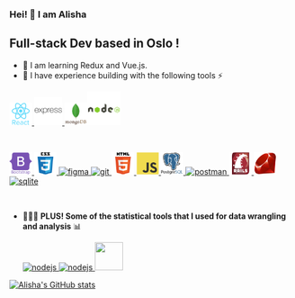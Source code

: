 ### Hei! 👋 I am Alisha

## Full-stack Dev based in Oslo !

- 🚨 I am learning Redux and Vue.js.
- 🚀 I have experience building with the following tools ⚡
<p align="left"><a href="https://reactjs.org/" target="_blank"> <img src="https://raw.githubusercontent.com/devicons/devicon/master/icons/react/react-original-wordmark.svg" alt="react" width="40" height="40"/></a><a href="https://expressjs.com" target="_blank"> <img src="https://raw.githubusercontent.com/devicons/devicon/master/icons/express/express-original-wordmark.svg" alt="express" width="50" height="50"/> </a><a href="https://www.mongodb.com/" target="_blank"> <img src="https://raw.githubusercontent.com/devicons/devicon/master/icons/mongodb/mongodb-original-wordmark.svg" alt="mongodb" width="40" height="40"/></a><a href="https://nodejs.org" target="_blank"><img src="https://raw.githubusercontent.com/devicons/devicon/master/icons/nodejs/nodejs-original-wordmark.svg" alt="nodejs" width="60" height="60"/> </a> </p>
    </br>  <p align="left"><a href="https://getbootstrap.com" target="_blank"> <img src="https://raw.githubusercontent.com/devicons/devicon/master/icons/bootstrap/bootstrap-plain-wordmark.svg" alt="bootstrap" width="40" height="40"/> </a> <a href="https://www.w3schools.com/css/" target="_blank"> <img src="https://raw.githubusercontent.com/devicons/devicon/master/icons/css3/css3-original-wordmark.svg" alt="css3" width="40" height="40"/> </a> <a href="https://www.figma.com/" target="_blank"> <img src="https://www.vectorlogo.zone/logos/figma/figma-icon.svg" alt="figma" width="40" height="40"/> </a> <a href="https://git-scm.com/" target="_blank"> <img src="https://www.vectorlogo.zone/logos/git-scm/git-scm-icon.svg" alt="git" width="40" height="40"/> </a> <a href="https://www.w3.org/html/" target="_blank"> <img src="https://raw.githubusercontent.com/devicons/devicon/master/icons/html5/html5-original-wordmark.svg" alt="html5" width="40" height="40"/> </a> <a href="https://developer.mozilla.org/en-US/docs/Web/JavaScript" target="_blank"> <img src="https://raw.githubusercontent.com/devicons/devicon/master/icons/javascript/javascript-original.svg" alt="javascript" width="40" height="40"/> </a> <a href="https://www.postgresql.org" target="_blank"> <img src="https://raw.githubusercontent.com/devicons/devicon/master/icons/postgresql/postgresql-original-wordmark.svg" alt="postgresql" width="40" height="40"/> </a> <a href="https://postman.com" target="_blank"> <img src="https://www.vectorlogo.zone/logos/getpostman/getpostman-icon.svg" alt="postman" width="40" height="40"/> </a> <a href="https://rubyonrails.org" target="_blank"> <img src="https://raw.githubusercontent.com/devicons/devicon/master/icons/rails/rails-original-wordmark.svg" alt="rails" width="40" height="40"/> </a> <a href="https://www.ruby-lang.org/en/" target="_blank"> <img src="https://raw.githubusercontent.com/devicons/devicon/master/icons/ruby/ruby-original.svg" alt="ruby" width="40" height="40"/> </a> <a href="https://www.sqlite.org/" target="_blank"> <img src="https://www.vectorlogo.zone/logos/sqlite/sqlite-icon.svg" alt="sqlite" width="40" height="40"/> </a> </p>
   </br>
 
- 🚀🚀🚀 <strong> PLUS! Some of the statistical tools that I used for data wrangling and analysis</strong> 📊
  <p align="left"> <a href="https://www.rstudio.com/" target="_blank"> <img src="https://user-images.githubusercontent.com/77492629/132702537-893ad619-fde6-4af2-8237-2a5d0cc60444.png" alt="nodejs" width="40" height="40"/> </a><a href="https://www.ibm.com/analytics/spss-statistics-software" target="_blank"> <img src="https://www.bergop.info/wp-content/uploads/2016/09/spss-logo-300x300.png" alt="nodejs" width="40" height="40"/></a><a href="https://www.statmodel.com/" target="_blank"> <img src="https://yt3.ggpht.com/a-/AAuE7mDnjz0n3DSEjEzQ6wWkNZm8zgDI-CghQtTfGQ=s900-mo-c-c0xffffffff-rj-k-no" width="50" height="50"/></a> </p>
 
<!---
alisha0815/alisha0815 is a ✨ special ✨ repository because its `README.md` (this file) appears on your GitHub profile.
You can click the Preview link to take a look at your changes.
--->

[![Alisha's GitHub stats](https://github-readme-stats.vercel.app/api?username=alisha0815)](https://github.com/anuraghazra/github-readme-stats)
